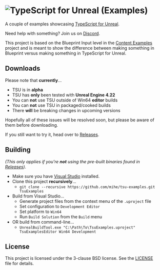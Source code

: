 # ![TypeScript for Unreal (Examples)][bnr]

A couple of examples showcasing [TypeScript for Unreal][tsu].

Need help with something? Join us on [Discord][dsc].

This project is based on the Blueprint Input level in the [Content Examples][cex] project and is meant to show the difference between making something in Blueprint versus making something in TypeScript for Unreal.

## Downloads

Please note that **currently**...

- TSU is in **alpha**
- TSU has **only** been tested with **Unreal Engine 4.22**
- You can **not** use TSU outside of Win64 **editor** builds
- You can **not** use TSU in packaged/cooked builds
- There **will** be breaking changes in upcoming versions

Hopefully all of these issues will be resolved soon, but please be aware of them before downloading.

If you still want to try it, head over to [Releases][rls].

## Building

_(This only applies if you're **not** using the pre-built binaries found in [Releases][rls])._

- Make sure you have [Visual Studio][vss] installed.
- Clone this project **recursively**...
    - `git clone --recursive https://github.com/mihe/tsu-examples.git TsuExamples`
- Build from Visual Studio...
    - Generate project files from the context menu of the `.uproject` file
    - Set configuration to `Development Editor`
    - Set platform to `Win64`
    - Run `Build Solution` from the `Build` menu
- OR build from command-line...
    - `UnrealBuildTool.exe "C:\Path\To\TsuExamples.uproject" TsuExamplesEditor Win64 Development`

## License

This project is licensed under the 3-clause BSD license. See the [LICENSE][lic] file for details.

[bnr]: https://user-images.githubusercontent.com/4884246/54883366-87e36180-4e65-11e9-8bc9-5fdb6b5cd462.png
[cex]: https://docs.unrealengine.com/en-US/Resources/ContentExamples
[dsc]: https://discord.gg/QPrNpAQ
[lic]: LICENSE.md
[rls]: https://github.com/mihe/tsu-examples/releases
[tsu]: https://github.com/mihe/tsu
[vss]: https://docs.unrealengine.com/en-us/Programming/Development/VisualStudioSetup
